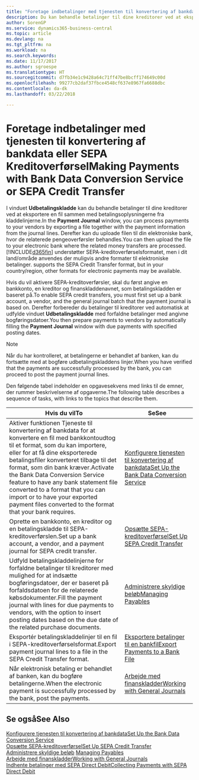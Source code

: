 ```yaml
---
title: "Foretage indbetalinger med tjenesten til konvertering af bankdata eller SEPA Kreditoverførsel | Microsoft Docs"
description: Du kan behandle betalinger til dine kreditorer ved at eksportere en fil sammen med betalingsoplysningerne fra kladdelinjerne.
author: SorenGP
ms.service: dynamics365-business-central
ms.topic: article
ms.devlang: na
ms.tgt_pltfrm: na
ms.workload: na
ms.search.keywords: 
ms.date: 11/17/2017
ms.author: sgroespe
ms.translationtype: HT
ms.sourcegitcommit: d7fb34e1c9428a64c71ff47be8bcff174649c00d
ms.openlocfilehash: 99277cb2daf37fbce4548cf637e8967fa6688dbc
ms.contentlocale: da-dk
ms.lasthandoff: 03/22/2018

---
```

# <a name="making-payments-with-bank-data-conversion-service-or-sepa-credit-transfer"></a><span data-ttu-id="24ed6-103">Foretage indbetalinger med tjenesten til konvertering af bankdata eller SEPA Kreditoverførsel</span><span class="sxs-lookup"><span data-stu-id="24ed6-103">Making Payments with Bank Data Conversion Service or SEPA Credit Transfer</span></span>
<span data-ttu-id="24ed6-104">I vinduet **Udbetalingskladde** kan du behandle betalinger til dine kreditorer ved at eksportere en fil sammen med betalingsoplysningerne fra kladdelinjerne.</span><span class="sxs-lookup"><span data-stu-id="24ed6-104">In the **Payment Journal** window, you can process payments to your vendors by exporting a file together with the payment information from the journal lines.</span></span> <span data-ttu-id="24ed6-105">Derefter kan du uploade filen til din elektroniske bank, hvor de relaterede pengeoverførsler behandles.</span><span class="sxs-lookup"><span data-stu-id="24ed6-105">You can then upload the file to your electronic bank where the related money transfers are processed.</span></span> [!INCLUDE[d365fin](includes/d365fin_md.md)]<span data-ttu-id="24ed6-106"> understøtter SEPA-kreditoverførselsformatet, men i dit land/område anvendes der muligvis andre formater til elektroniske betalinger.</span><span class="sxs-lookup"><span data-stu-id="24ed6-106"> supports the SEPA Credit Transfer format, but in your country/region, other formats for electronic payments may be available.</span></span>   

 <span data-ttu-id="24ed6-107">Hvis du vil aktivere SEPA-kreditoverførsler, skal du først angive en bankkonto, en kreditor og finanskladdenavnet, som betalingskladden er baseret på.</span><span class="sxs-lookup"><span data-stu-id="24ed6-107">To enable SEPA credit transfers, you must first set up a bank account, a vendor, and the general journal batch that the payment journal is based on.</span></span> <span data-ttu-id="24ed6-108">Derefter forbereder du betalinger til kreditorer ved automatisk at udfylde vinduet **Udbetalingskladde** med forfaldne betalinger med angivne bogføringsdatoer.</span><span class="sxs-lookup"><span data-stu-id="24ed6-108">You then prepare payments to vendors by automatically filling the **Payment Journal** window with due payments with specified posting dates.</span></span>  

> [!NOTE]  
>  <span data-ttu-id="24ed6-109">Når du har kontrolleret, at betalingerne er behandlet af banken, kan du fortsætte med at bogføre udbetalingskladdens linjer.</span><span class="sxs-lookup"><span data-stu-id="24ed6-109">When you have verified that the payments are successfully processed by the bank, you can proceed to post the payment journal lines.</span></span>  

 <span data-ttu-id="24ed6-110">Den følgende tabel indeholder en opgavesekvens med links til de emner, der rummer beskrivelserne af opgaverne.</span><span class="sxs-lookup"><span data-stu-id="24ed6-110">The following table describes a sequence of tasks, with links to the topics that describe them.</span></span>   

|<span data-ttu-id="24ed6-111">**Hvis du vil**</span><span class="sxs-lookup"><span data-stu-id="24ed6-111">**To**</span></span>|<span data-ttu-id="24ed6-112">**Se**</span><span class="sxs-lookup"><span data-stu-id="24ed6-112">**See**</span></span>|  
|------------|-------------|  
|<span data-ttu-id="24ed6-113">Aktiver funktionen Tjeneste til konvertering af bankdata for at konvertere en fil med bankkontoudtog til et format, som du kan importere, eller for at få dine eksporterede betalingsfiler konverteret tilbage til det format, som din bank kræver.</span><span class="sxs-lookup"><span data-stu-id="24ed6-113">Activate the Bank Data Conversion Service feature to have any bank statement file converted to a format that you can import or to have your exported payment files converted to the format that your bank requires.</span></span>|[<span data-ttu-id="24ed6-114">Konfigurere tjenesten til konvertering af bankdata</span><span class="sxs-lookup"><span data-stu-id="24ed6-114">Set Up the Bank Data Conversion Service</span></span>](bank-how-setup-bank-statement-service.md)|  
|<span data-ttu-id="24ed6-115">Oprette en bankkonto, en kreditor og en betalingskladde til SEPA-kreditoverførslen.</span><span class="sxs-lookup"><span data-stu-id="24ed6-115">Set up a bank account, a vendor, and a payment journal for SEPA credit transfer.</span></span>|[<span data-ttu-id="24ed6-116">Opsætte SEPA-kreditoverførsel</span><span class="sxs-lookup"><span data-stu-id="24ed6-116">Set Up SEPA Credit Transfer</span></span>](finance-how-to-set-up-sepa-credit-transfer.md)|  
|<span data-ttu-id="24ed6-117">Udfyld betalingskladdelinjerne for forfaldne betalinger til kreditorer med mulighed for at indsætte bogføringsdatoer, der er baseret på forfaldsdatoen for de relaterede købsdokumenter.</span><span class="sxs-lookup"><span data-stu-id="24ed6-117">Fill the payment journal with lines for due payments to vendors, with the option to insert posting dates based on the due date of the related purchase documents.</span></span>|[<span data-ttu-id="24ed6-118">Administrere skyldige beløb</span><span class="sxs-lookup"><span data-stu-id="24ed6-118">Managing Payables</span></span>](payables-manage-payables.md)|  
|<span data-ttu-id="24ed6-119">Eksportér betalingskladdelinjer til en fil i SEPA-kreditoverførselsformat.</span><span class="sxs-lookup"><span data-stu-id="24ed6-119">Export payment journal lines to a file in the SEPA Credit Transfer format.</span></span>|[<span data-ttu-id="24ed6-120">Eksportere betalinger til en bankfil</span><span class="sxs-lookup"><span data-stu-id="24ed6-120">Export Payments to a Bank File</span></span>](payables-how-export-payments-bank-file.md)|  
|<span data-ttu-id="24ed6-121">Når elektronisk betaling er behandlet af banken, kan du bogføre betalingerne.</span><span class="sxs-lookup"><span data-stu-id="24ed6-121">When the electronic payment is successfully processed by the bank, post the payments.</span></span>|[<span data-ttu-id="24ed6-122">Arbejde med finanskladder</span><span class="sxs-lookup"><span data-stu-id="24ed6-122">Working with General Journals</span></span>](ui-work-general-journals.md)|  

## <a name="see-also"></a><span data-ttu-id="24ed6-123">Se også</span><span class="sxs-lookup"><span data-stu-id="24ed6-123">See Also</span></span>  
[<span data-ttu-id="24ed6-124">Konfigurere tjenesten til konvertering af bankdata</span><span class="sxs-lookup"><span data-stu-id="24ed6-124">Set Up the Bank Data Conversion Service</span></span>](bank-how-setup-bank-statement-service.md)  
[<span data-ttu-id="24ed6-125">Opsætte SEPA-kreditoverførsel</span><span class="sxs-lookup"><span data-stu-id="24ed6-125">Set Up SEPA Credit Transfer</span></span>](finance-how-to-set-up-sepa-credit-transfer.md)  
<span data-ttu-id="24ed6-126">[Administrere skyldige beløb](payables-manage-payables.md) </span><span class="sxs-lookup"><span data-stu-id="24ed6-126">[Managing Payables](payables-manage-payables.md) </span></span>  
[<span data-ttu-id="24ed6-127">Arbejde med finanskladder</span><span class="sxs-lookup"><span data-stu-id="24ed6-127">Working with General Journals</span></span>](ui-work-general-journals.md)  
[<span data-ttu-id="24ed6-128">Indhente betalinger med SEPA Direct Debit</span><span class="sxs-lookup"><span data-stu-id="24ed6-128">Collecting Payments with SEPA Direct Debit</span></span>](finance-collect-payments-with-sepa-direct-debit.md)   

